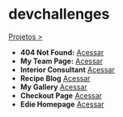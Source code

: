 # devchallenges
 [Projetos >](https://josimarmg.github.io/devchallenges/)

 - **404 Not Found:** [Acessar](https://josimarmg.github.io/devchallenges/page-404-not-found/index.html)
 - **My Team Page:** [Acessar](https://josimarmg.github.io/devchallenges/my-team-page-master/index.html)
 - **Interior Consultant** [Acessar](https://josimarmg.github.io/devchallenges/interior-consultant-master/index.html)
 - **Recipe Blog** [Acessar](https://josimarmg.github.io/devchallenges/recipe-blog/index.html)
 - **My Gallery** [Acessar](https://josimarmg.github.io/devchallenges/my-gallery/index.html)
 - **Checkout Page** [Acessar](https://josimarmg.github.io/devchallenges/checkout-page-master/index.html)
 - **Edie Homepage** [Acessar](https://josimarmg.github.io/devchallenges/edie-homepage/index.html)
